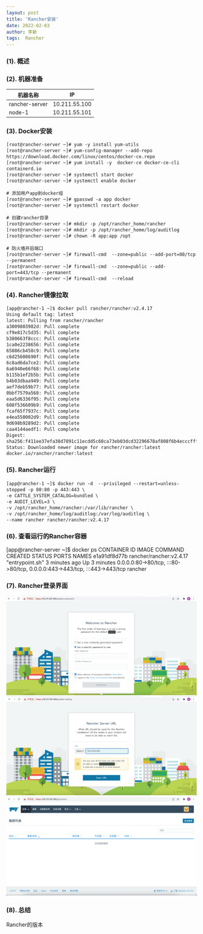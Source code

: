 ```yaml
---
layout: post
title: 'Rancher安装' 
date: 2022-02-03
author: 李新
tags:  Rancher
---
```


### (1). 概述

### (2). 机器准备

|  机器名称           |           IP  |
|  ----              |         ----  |
| rancher-server     | 10.211.55.100 | 
|  node-1            | 10.211.55.101 | 

### (3). Docker安装
```
[root@rancher-server ~]# yum -y install yum-utils
[root@rancher-server ~]# yum-config-manager --add-repo https://download.docker.com/linux/centos/docker-ce.repo
[root@rancher-server ~]# yum install -y  docker-ce docker-ce-cli containerd.io
[root@rancher-server ~]# systemctl start docker
[root@rancher-server ~]# systemctl enable docker

# 添加用户app到docker组
[root@rancher-server ~]# gpasswd -a app docker
[root@rancher-server ~]# systemctl restart docker

# 创建rancher目录
[root@rancher-server ~]# mkdir -p /opt/rancher_home/rancher
[root@rancher-server ~]# mkdir -p /opt/rancher_home/log/auditlog
[root@rancher-server ~]# chown -R app:app /opt

# 防火墙开启端口
[root@rancher-server ~]# firewall-cmd  --zone=public --add-port=80/tcp --permanent
[root@rancher-server ~]# firewall-cmd  --zone=public --add-port=443/tcp --permanent
[root@rancher-server ~]# firewall-cmd  --reload

```
### (4). Rancher镜像拉取
```
[app@rancher-1 ~]$ docker pull rancher/rancher:v2.4.17  
Using default tag: latest
latest: Pulling from rancher/rancher
a3009803982d: Pull complete
cf9e817c5d35: Pull complete
b380663f8ccc: Pull complete
1ca0e2238656: Pull complete
65086cb458c9: Pull complete
c6d25608690f: Pull complete
6c8ad6da7ce2: Pull complete
6a6940e66f68: Pull complete
b115b1ef2b5b: Pull complete
b4b03dbaa949: Pull complete
aef7deb59b77: Pull complete
0bbf7579a568: Pull complete
eaa5d6336f95: Pull complete
608f536609b9: Pull complete
fcaf65f7937c: Pull complete
e4ea550002d9: Pull complete
9d698b9289d2: Pull complete
caa4144aedf1: Pull complete
Digest: sha256:f411ee37efa38d7891c11ecdd5c60ca73eb03dcd32296678af808f6b4ecccfff
Status: Downloaded newer image for rancher/rancher:latest
docker.io/rancher/rancher:latest
```
### (5). Rancher运行
```
[app@rancher-1 ~]$ docker run -d  --privileged --restart=unless-stopped -p 80:80 -p 443:443 \
-e CATTLE_SYSTEM_CATALOG=bundled \
-e AUDIT_LEVEL=3 \
-v /opt/rancher_home/rancher:/var/lib/rancher \
-v /opt/rancher_home/log/auditlog:/var/log/auditlog \
--name rancher rancher/rancher:v2.4.17 
```
### (6). 查看运行的Rancher容器
[app@rancher-server ~]$ docker ps
CONTAINER ID   IMAGE                     COMMAND           CREATED         STATUS         PORTS                                                                      NAMES
e1a91df8d77b   rancher/rancher:v2.4.17   "entrypoint.sh"   3 minutes ago   Up 3 minutes   0.0.0.0:80->80/tcp, :::80->80/tcp, 0.0.0.0:443->443/tcp, :::443->443/tcp   rancher
### (7). Rancher登录界面
!["Rancher登录页面"](/assets/rancher/imgs/rancher-home.png)   
!["Rancher配置URL"](/assets/rancher/imgs/rancher-set-server-url.png)
!["Rancher首页"](/assets/rancher/imgs/rancher-home2.png)
### (8). 总结
Rancher的版本